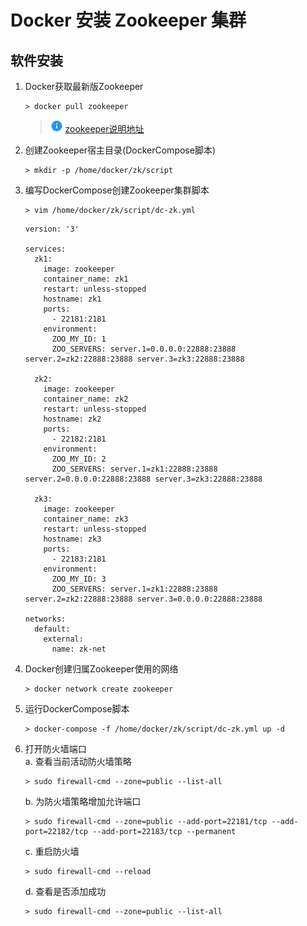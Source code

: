 # Docker 安装 Zookeeper 集群

## 软件安装

1.  Docker获取最新版Zookeeper<br>

    ```命令
    > docker pull zookeeper
    ```

    > ![info][info] [zookeeper说明地址][zookeeper地址]


2.  创建Zookeeper宿主目录(DockerCompose脚本)<br>

    ```命令
    > mkdir -p /home/docker/zk/script
    ```

3.  编写DockerCompose创建Zookeeper集群脚本<br>

    ```命令
    > vim /home/docker/zk/script/dc-zk.yml
    ```

    ```内容
    version: '3'

    services:
      zk1:
        image: zookeeper
        container_name: zk1
        restart: unless-stopped
        hostname: zk1
        ports:
          - 22181:2181
        environment:
          ZOO_MY_ID: 1
          ZOO_SERVERS: server.1=0.0.0.0:22888:23888 server.2=zk2:22888:23888 server.3=zk3:22888:23888

      zk2:
        image: zookeeper
        container_name: zk2
        restart: unless-stopped
        hostname: zk2
        ports:
          - 22182:2181
        environment:
          ZOO_MY_ID: 2
          ZOO_SERVERS: server.1=zk1:22888:23888 server.2=0.0.0.0:22888:23888 server.3=zk3:22888:23888

      zk3:
        image: zookeeper
        container_name: zk3
        restart: unless-stopped
        hostname: zk3
        ports:
          - 22183:2181
        environment:
          ZOO_MY_ID: 3
          ZOO_SERVERS: server.1=zk1:22888:23888 server.2=zk2:22888:23888 server.3=0.0.0.0:22888:23888
          
    networks:
      default:
        external:
          name: zk-net
    ```

4.  Docker创建归属Zookeeper使用的网络<br>

    ```命令
    > docker network create zookeeper
    ```

5.  运行DockerCompose脚本<br>

    ```命令
    > docker-compose -f /home/docker/zk/script/dc-zk.yml up -d
    ```

6.  打开防火墙端口<br>
    a. 查看当前活动防火墙策略<br>

    ```命令
    > sudo firewall-cmd --zone=public --list-all
    ```

    b. 为防火墙策略增加允许端口<br>

    ```命令
    > sudo firewall-cmd --zone=public --add-port=22181/tcp --add-port=22182/tcp --add-port=22183/tcp --permanent
    ```

    c. 重启防火墙<br>

    ```命令
    > sudo firewall-cmd --reload
    ```

    d. 查看是否添加成功<br>

    ```命令
    > sudo firewall-cmd --zone=public --list-all
    ```

[info]: /images/info.png

[zookeeper地址]: https://hub.docker.com/_/zookeeper/
